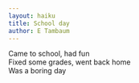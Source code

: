 ```yaml
---
layout: haiku
title: School day
author: E Tambaum
---
```


Came to school, had fun <br>
Fixed some grades, went back home <br>
Was a boring day <br>
